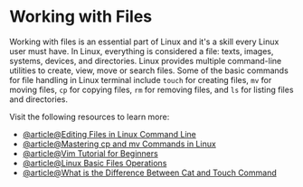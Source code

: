 # Working with Files

Working with files is an essential part of Linux and it's a skill every Linux user must have. In Linux, everything is considered a file: texts, images, systems, devices, and directories. Linux provides multiple command-line utilities to create, view, move or search files. Some of the basic commands for file handling in Linux terminal include `touch` for creating files, `mv` for moving files, `cp` for copying files, `rm` for removing files, and `ls` for listing files and directories.

Visit the following resources to learn more:

- [@article@Editing Files in Linux Command Line](https://itsfoss.com/edit-files-linux/)
- [@article@Mastering cp and mv Commands in Linux](https://dev.to/ldwit/mastering-cp-and-mv-commands-in-linux-plus-related-cmds-5cc9)
- [@article@Vim Tutorial for Beginners](https://linuxconfig.org/vim-tutorial)
- [@article@Linux Basic Files Operations](https://labex.io/tutorials/linux-basic-files-operations-270248)
- [@article@What is the Difference Between Cat and Touch Command](https://linuxways.net/centos/what-is-the-difference-between-cat-and-touch-command/)